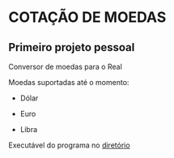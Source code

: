 # COTAÇÃO DE MOEDAS

## Primeiro projeto pessoal

Conversor de moedas para o Real

Moedas suportadas até o momento:

- Dólar

- Euro

- Libra

Executável do programa no [diretório](https://github.com/MeuHubPython/CotacaoMoedas/blob/master/dist/ConversorDeMoedas.exe)
